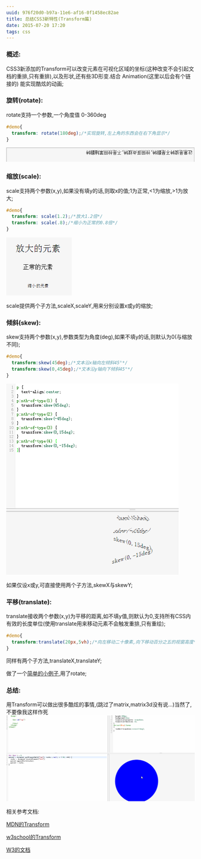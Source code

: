 ```yaml
---
uuid: 976f20d0-b97a-11e6-af16-0f1458ec82ae
title: 总结CSS3新特性(Transform篇)
date: 2015-07-20 17:20
tags: css
---
```


### 概述:

CSS3新添加的Transform可以改变元素在可视化区域的坐标(这种改变不会引起文档的重排,只有重排),以及形状,还有些3D形变.结合 Animation(这里以后会有个链接的) 能实现酷炫的动画;

### 旋转(rotate):

rotate支持一个参数,一个角度值 0-360deg

```css
#demo{
  transform: rotate(180deg);/*实现旋转,左上角的东西会在右下角显示*/
}
```
![](/images/summary-css-new-feature-transforms/screen-shot-1.png)
### 缩放(scale):

scale支持两个参数(x,y),如果没有填y的话,则取x的值;1为正常,&lt;1为缩放,&gt;1为放大;

```css
#demo{
  transform: scale(1.2);/*放大1.2倍*/
  transform: scale(.8);/*缩小为正常的0.8倍*/
}
```
![](/images/summary-css-new-feature-transforms/screen-shot-2.png)

scale提供两个子方法,scaleX,scaleY,用来分别设置x或y的缩放;

### 倾斜(skew):

skew支持两个参数(x,y),参数类型为角度(deg),如果不填y的话,则默认为0(与缩放不同);

```css
#demo{
  transform:skew(45deg);/*文本沿x轴向左倾斜45°*/
  transform:skew(0,45deg);/*文本沿y轴向下倾斜45°*/
}
```
![](/images/summary-css-new-feature-transforms/screen-shot-3.png)

如果仅设x或y,可直接使用两个子方法,skewX与skewY;

### 平移(translate):

translate接收两个参数(x,y)为平移的距离,如不填y值,则默认为0,支持所有CSS内有效的长度单位(使用translate用来移动元素不会触发重排,只有重绘);

```css
#demo{
  transform:translate(20px,5vh);/*向左移动二十像素,向下移动百分之五的视窗高度*/
}
```

同样有两个子方法,translateX,translateY;

做了一个[简单的小例子](http://sandbox.runjs.cn/show/khlxer9k),用了rotate;

### 总结:

用Transform可以做出很多酷炫的事情,(跳过了matrix,matrix3d没有说...)当然了,不要像我这样作死
![](/images/summary-css-new-feature-transforms/screen-shot-4.gif)

相关参考文档:

[MDN的Transform](https://developer.mozilla.org/zh-CN/docs/Web/CSS/transform)

[w3school的Transform](http://www.w3school.com.cn/cssref/pr_transform.asp)

[W3的文档](http://drafts.csswg.org/css-transforms/)

 
